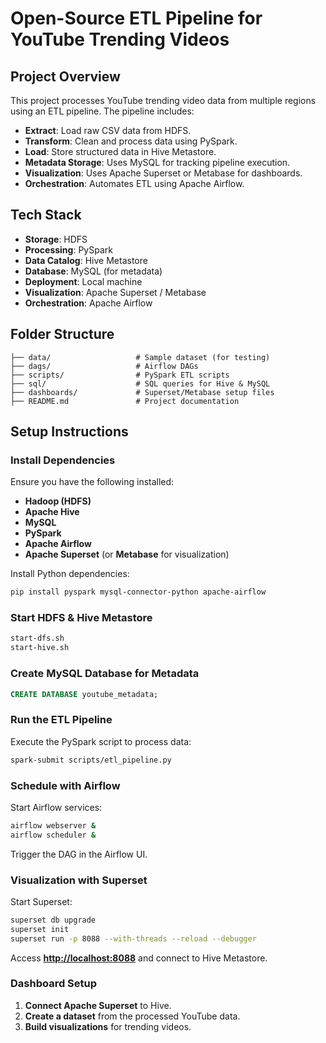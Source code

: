# Open-Source ETL Pipeline for YouTube Trending Videos

## Project Overview

This project processes YouTube trending video data from multiple regions using an ETL pipeline. The pipeline includes:

- **Extract**: Load raw CSV data from HDFS.
- **Transform**: Clean and process data using PySpark.
- **Load**: Store structured data in Hive Metastore.
- **Metadata Storage**: Uses MySQL for tracking pipeline execution.
- **Visualization**: Uses Apache Superset or Metabase for dashboards.
- **Orchestration**: Automates ETL using Apache Airflow.

## Tech Stack

- **Storage**: HDFS
- **Processing**: PySpark
- **Data Catalog**: Hive Metastore
- **Database**: MySQL (for metadata)
- **Deployment**: Local machine
- **Visualization**: Apache Superset / Metabase
- **Orchestration**: Apache Airflow

## Folder Structure

```
├── data/                   # Sample dataset (for testing)
├── dags/                   # Airflow DAGs
├── scripts/                # PySpark ETL scripts
├── sql/                    # SQL queries for Hive & MySQL
├── dashboards/             # Superset/Metabase setup files
├── README.md               # Project documentation
```

## Setup Instructions

### Install Dependencies

Ensure you have the following installed:

- **Hadoop (HDFS)**
- **Apache Hive**
- **MySQL**
- **PySpark**
- **Apache Airflow**
- **Apache Superset** (or **Metabase** for visualization)

Install Python dependencies:

```bash
pip install pyspark mysql-connector-python apache-airflow
```

### Start HDFS & Hive Metastore

```bash
start-dfs.sh
start-hive.sh
```

### Create MySQL Database for Metadata

```sql
CREATE DATABASE youtube_metadata;
```

### Run the ETL Pipeline

Execute the PySpark script to process data:

```bash
spark-submit scripts/etl_pipeline.py
```

### Schedule with Airflow

Start Airflow services:

```bash
airflow webserver &
airflow scheduler &
```

Trigger the DAG in the Airflow UI.

### Visualization with Superset

Start Superset:

```bash
superset db upgrade
superset init
superset run -p 8088 --with-threads --reload --debugger
```

Access **[http://localhost:8088](http://localhost:8088)** and connect to Hive Metastore.

### Dashboard Setup

1. **Connect Apache Superset** to Hive.
2. **Create a dataset** from the processed YouTube data.
3. **Build visualizations** for trending videos.

